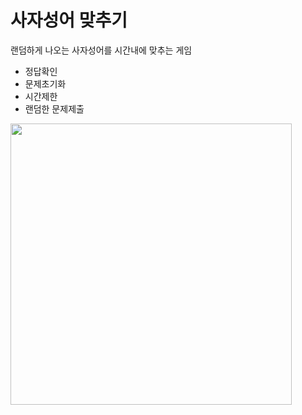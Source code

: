 ﻿# 사자성어 맞추기
랜덤하게 나오는 사자성어를 시간내에 맞추는 게임

- 정답확인
- 문제초기화
- 시간제한
- 랜덤한 문제제출
<div>
  <img src="https://user-images.githubusercontent.com/20849970/199361098-4e59a69b-d845-4db9-a860-d9bbcb76ccab.png" width="450"/>
</div>
